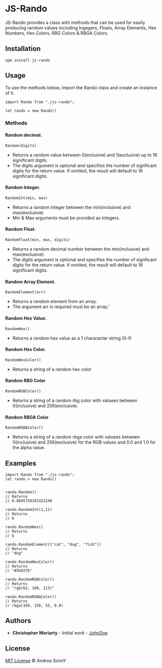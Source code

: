 # JS-Rando

JS-Rando provides a class with methods that can be used for easily producing random values including Ingegers, Floats, Array Elements, Hex Numbers, Hex Colors, RBG Colors & RBGA Colors.

## Installation

```
npm install js-rando
```

## Usage

To use the methods below, import the Rando class and create an instance of it.

`import Rando from "./js-rando";`

`let rando = new Rando()`

### Methods

#### Random decimal.

`Random(digits)`

- Returns a random value between 0(inclusive) and 1(exclusive) up to 16 significant digits.
- The digits argument is optional and specifies the number of signficant digits for the return value. If omitted, the result will default to 16 significant digits.

#### Random Integer.

`RandomInt(min, max)`

- Returns a random integer between the min(inclusive) and max(exclusive)
- Min & Max arguments must be provided as integers.

#### Random Float.

`RandomFloat(min, max, digits)`

- Returns a random decimal number between the min(inclusive) and max(exclusive).
- The digits argument is optional and specifies the number of signficant digits for the return value. If omitted, the result will default to 16 significant digits.

#### Random Array Element.

`RandomElement(arr)`

- Returns a random element from an array.
- The argument arr is required must be an array.'

#### Random Hex Value.

`RandomHex()`

- Returns a random hex value as a 1 chararacter string (0-f)

#### Random Hex Color.

`RandomHexColor()`

- Returns a string of a random hex color

#### Random RBG Color

`RandomRGBColor()`

- Returns a string of a random rbg color with valuees between 0(inclusive) and 256(exclusive).

#### Random RBGA Color

`RandomRGBAColor()`

- Returns a string of a random rbga color with valuees between 0(inclusive) and 256(exclusive) for the RGB values and 0.0 and 1.0 for the alpha value.

## Examples

```
import Rando from "./js-rando";
let rando = new Rando()


rando.Random()
// Returns
// 0.8695750163152240

rando.RandomInt(1,11)
// Returns
// 6

rando.RandomHex()
// Returns
// b

rando.RandomElement(["cat", "dog", "fish"])
// Returns
// "dog"

rando.RandomHexColor()
// Returns
// "#5b927b"

rando.RandomRGBColor()
// Returns
// "rgb(62, 100, 113)"

rando.RandomRGBAColor()
// Returns
// rbga(169, 156, 55, 0.8)
```

## Authors

- **Christopher Moriarty** - _Initial work_ - [JohnDoe](https://github.com/JohnDoe)

## License

[MIT License](https://andreasonny.mit-license.org/2019) © Andrea SonnY
